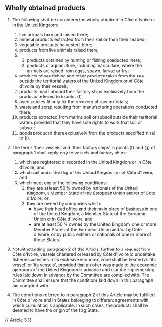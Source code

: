 ## Wholly obtained products

1. The following shall be considered as wholly obtained in Côte d'Ivoire or in the United Kingdom:
   1. live animals born and raised there;
   2. mineral products extracted from their soil or from their seabed;
   3. vegetable products harvested there;
   4. products from live animals raised there;
   5.
      1. products obtained by hunting or fishing conducted there;
      2. products of aquaculture, including mariculture, where the animals are raised from eggs, spawn, larvae or fry;
   6. products of sea fishing and other products taken from the sea outside the territorial waters of the United Kingdom or of Côte d'Ivoire by their vessels;
   7. products made aboard their factory ships exclusively from the products referred to in point (f);
   8. used articles fit only for the recovery of raw materials;
   9. waste and scrap resulting from manufacturing operations conducted there;
   10. products extracted from marine soil or subsoil outside their territorial waters provided that they have sole rights to work that soil or subsoil;
   11. goods produced there exclusively from the products specified in (a) to (j).

2. The terms 'their vessels' and 'their factory ships' in points (f) and (g) of paragraph 1 shall apply only to vessels and factory ships:
   1. which are registered or recorded in the United Kingdom or in Côte d'Ivoire; and
   2. which sail under the flag of the United Kingdom or of Côte d'Ivoire; and
   3. which meet one of the following conditions:
      1. they are at least 50 % owned by nationals of the United Kingdom, a Member State of the European Union and/or of Côte d'Ivoire; or
      2. they are owned by companies which:
         - have their head office and their main place of business in one of the United Kingdom, a Member State of the European Union or in Côte d'Ivoire, and
         - are at least 50 % owned by the United Kingdom, one or more Member States of the European Union and/or by Côte d'Ivoire, or by public entities or nationals of one or more of those States.

3. Notwithstanding paragraph 2 of this Article, further to a request from Côte d'Ivoire, vessels chartered or leased by Côte d'Ivoire to undertake fisheries activities in its exclusive economic zone shall be treated as 'its vessel' or 'its vessels', provided that an offer was made to the economic operators of the United Kingdom in advance and that the implementing rules laid down in advance by the Committee are complied with. The Committee shall ensure that the conditions laid down in this paragraph are complied with.

4. The conditions referred to in paragraph 2 of this Article may be fulfilled in Côte d'Ivoire and in States belonging to different agreements with which cumulation is applicable. In such cases, the products shall be deemed to have the origin of the flag State.

{{ Article 3 }}
